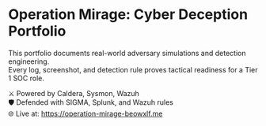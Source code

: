 # Operation Mirage: Cyber Deception Portfolio  
This portfolio documents real-world adversary simulations and detection engineering.  
Every log, screenshot, and detection rule proves tactical readiness for a Tier 1 SOC role.  

⚔️ Powered by Caldera, Sysmon, Wazuh  
🛡️ Defended with SIGMA, Splunk, and Wazuh rules  
🌐 Live at: https://operation-mirage-beowxlf.me
